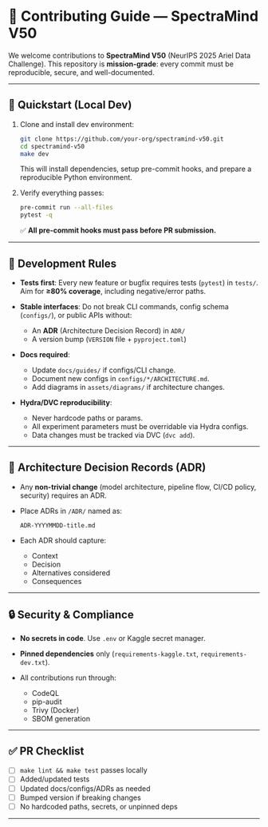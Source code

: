 # 🤝 Contributing Guide — SpectraMind V50

We welcome contributions to **SpectraMind V50** (NeurIPS 2025 Ariel Data Challenge).
This repository is **mission-grade**: every commit must be reproducible, secure, and well-documented.

---

## 🚀 Quickstart (Local Dev)

1. Clone and install dev environment:

   ```bash
   git clone https://github.com/your-org/spectramind-v50.git
   cd spectramind-v50
   make dev
   ```

   This will install dependencies, setup pre-commit hooks, and prepare a reproducible Python environment.

2. Verify everything passes:

   ```bash
   pre-commit run --all-files
   pytest -q
   ```

   ✅ **All pre-commit hooks must pass before PR submission.**

---

## 🧪 Development Rules

* **Tests first**:
  Every new feature or bugfix requires tests (`pytest`) in `tests/`.
  Aim for **≥80% coverage**, including negative/error paths.

* **Stable interfaces**:
  Do not break CLI commands, config schema (`configs/`), or public APIs without:

  * An **ADR** (Architecture Decision Record) in `ADR/`
  * A version bump (`VERSION` file + `pyproject.toml`)

* **Docs required**:

  * Update `docs/guides/` if configs/CLI change.
  * Document new configs in `configs/*/ARCHITECTURE.md`.
  * Add diagrams in `assets/diagrams/` if architecture changes.

* **Hydra/DVC reproducibility**:

  * Never hardcode paths or params.
  * All experiment parameters must be overridable via Hydra configs.
  * Data changes must be tracked via DVC (`dvc add`).

---

## 📝 Architecture Decision Records (ADR)

* Any **non-trivial change** (model architecture, pipeline flow, CI/CD policy, security) requires an ADR.

* Place ADRs in `/ADR/` named as:

  ```
  ADR-YYYYMMDD-title.md
  ```

* Each ADR should capture:

  * Context
  * Decision
  * Alternatives considered
  * Consequences

---

## 🔒 Security & Compliance

* **No secrets in code**. Use `.env` or Kaggle secret manager.
* **Pinned dependencies** only (`requirements-kaggle.txt`, `requirements-dev.txt`).
* All contributions run through:

  * CodeQL
  * pip-audit
  * Trivy (Docker)
  * SBOM generation

---

## ✅ PR Checklist

* [ ] `make lint && make test` passes locally
* [ ] Added/updated tests
* [ ] Updated docs/configs/ADRs as needed
* [ ] Bumped version if breaking changes
* [ ] No hardcoded paths, secrets, or unpinned deps

---
